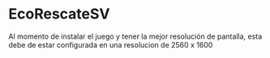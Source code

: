# EcoRescateSV
Al momento de instalar el juego y tener la mejor resolución de pantalla, esta debe de estar configurada en una resolucion de 2560 x 1600
